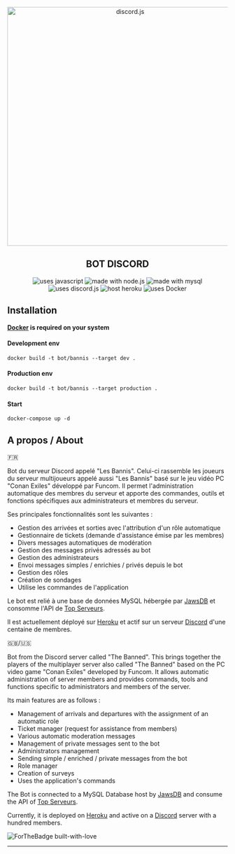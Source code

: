 <div align="center">
  <br />
    <img src="https://www.lesbannis.fr/img/banderole.gif" width="546" alt="discord.js" />
    <h2>BOT DISCORD</h2>
  <p>
    <img src="https://img.shields.io/badge/Uses-TypeScript-2f74c1" alt="uses javascript">
    <img src="https://img.shields.io/badge/Uses-NodeJS-73ac61" alt="made with node.js">
    <img src="https://img.shields.io/badge/Uses-Mysql-f7f7f7" alt="made with mysql">
    <img src="https://img.shields.io/badge/NPM-Discord.js-1591f1" alt="uses discord.js">
    <img src="https://img.shields.io/badge/Host-Heroku-6762a5" alt="host heroku">
    <img src="https://img.shields.io/badge/Use-Docker-blue" alt="uses Docker">
  </p>
</div>

## Installation

**[Docker](https://www.docker.com/) is required on your system**

#### Development env
```shell
docker build -t bot/bannis --target dev .
```

#### Production env
```shell
docker build -t bot/bannis --target production .
```

#### Start
```shell
docker-compose up -d
```

## A propos / About

🇫🇷

Bot du serveur Discord appelé "Les Bannis". Celui-ci rassemble les joueurs du serveur multijoueurs appelé aussi "Les Bannis" basé sur le jeu vidéo PC "Conan Exiles" développé par Funcom. Il permet l'administration automatique des membres du serveur et apporte des commandes, outils et fonctions spécifiques aux administrateurs et membres du serveur.

Ses principales fonctionnalités sont les suivantes :

- Gestion des arrivées et sorties avec l'attribution d'un rôle automatique
- Gestionnaire de tickets (demande d'assistance émise par les membres)
- Divers messages automatiques de modération
- Gestion des messages privés adressés au bot
- Gestion des administrateurs
- Envoi messages simples / enrichies / privés depuis le bot
- Gestion des rôles
- Création de sondages
- Utilise les commandes de l'application

Le bot est relié à une base de données MySQL hébergée par [JawsDB](https://www.jawsdb.com/) et consomme l'API de [Top Serveurs](https://top-serveurs.net/).

Il est actuellement déployé sur [Heroku](https://www.heroku.com/) et actif sur un serveur [Discord](https://discord.gg/SMZJWyf) d'une centaine de membres.

🇬🇧/🇺🇸

Bot from the Discord server called "The Banned". This brings together the players of the multiplayer server also called "The Banned" based on the PC video game "Conan Exiles" developed by Funcom. It allows automatic administration of server members and provides commands, tools and functions specific to administrators and members of the server.

Its main features are as follows :

- Management of arrivals and departures with the assignment of an automatic role
- Ticket manager (request for assistance from members)
- Various automatic moderation messages
- Management of private messages sent to the bot
- Administrators management
- Sending simple / enriched / private messages from the bot
- Role manager
- Creation of surveys
- Uses the application's commands

The Bot is connected to a MySQL Database host by [JawsDB](https://www.jawsdb.com/) and consume the API of [Top Serveurs](https://top-serveurs.net/).

Currently, it is deployed on [Heroku](https://www.heroku.com/) and active on a [Discord](https://discord.gg/SMZJWyf) server with a hundred members.


![ForTheBadge built-with-love](http://ForTheBadge.com/images/badges/built-with-love.svg)

---
